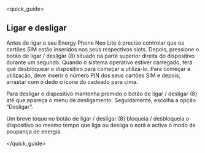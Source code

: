<quick_guide>
## Ligar e desligar

Antes de ligar o seu Energy Phone Neo Lite é preciso controlar que os cartões SIM estão inseridos nos seus respectivos slots. Depois, pressione o botão de ligar / desligar (8) situado na parte superior direita do dispositivo durante um segundo. Quando o sistema operativo estiver carregado, terá que desbloquear o dispositivo para começar a utilizá-lo. Para começar a utilização, deve inserir o número PIN dos seus cartões SIM e depois, arrastar com o dedo o ícone do cadeado para cima.

Para desligar o dispositivo mantenha premido o botão de ligar / desligar (8) até que apareça o menu de desligamento. Seguidamente, escolha a opção “Desligar”.

Um breve toque no botão de ligar / desligar (8) bloqueia / desbloqueia o dispositivo ao mesmo tempo que liga ou desliga o ecrã e activa o modo de poupança de energia.


</quick_guide>
